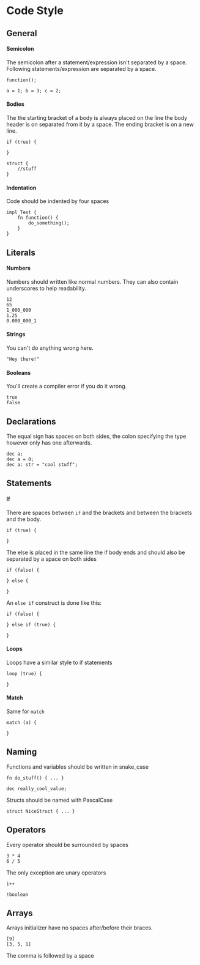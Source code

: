 # Code Style

## General

#### Semicolon
The semicolon after a statement/expression isn't separated by a space. Following statements/expression are separated by a space.
```
function();

a = 1; b = 3; c = 2;
```

#### Bodies
The the starting bracket of a body is always placed on the line the body header is on separated from it by a space. The ending bracket is on a new line.

```
if (true) {

}

struct {
    //stuff
}
```

#### Indentation
Code should be indented by four spaces

```
impl Test {
    fn function() {
        do_something();
    }
}
```


## Literals

#### Numbers
Numbers should written like normal numbers. They can also contain underscores to help readability.  
```
12
65
1_000_000
1.25
0.000_000_1
```

#### Strings
You can't do anything wrong here.
```
"Hey there!"
```

#### Booleans
You'll create a compiler error if you do it wrong.
```
true
false
```

## Declarations
The equal sign has spaces on both sides, the colon specifying the type however only has one afterwards.
```
dec a;
dec a = 0;
dec a: str = "cool stuff";
```

## Statements

#### If
There are spaces between ``if`` and the brackets and between the brackets and the body.

```
if (true) {

}
```

The else is placed in the same line the if body ends and should also be separated by a space on both sides

```
if (false) {

} else {

}
```

An ``else if`` construct is done like this:

```
if (false) {

} else if (true) {

}
```

#### Loops
Loops have a similar style to if statements

```
loop (true) {

}
```

#### Match
Same for ``match``

```
match (a) {

}
```

## Naming
Functions and variables should be written in snake\_case
```
fn do_stuff() { ... }

dec really_cool_value;
```

Structs should be named with PascalCase

```
struct NiceStruct { ... }
```

## Operators
Every operator should be surrounded by spaces
```
3 * 4
6 / 5
```

The only exception are unary operators
```
i++

!boolean
```

## Arrays
Arrays initializer have no spaces after/before their braces.

```
[9]
[3, 5, 1]
```
The comma is followed by a space
